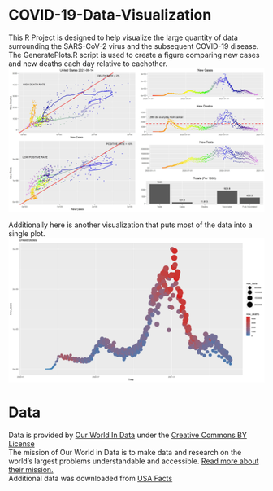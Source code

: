 # COVID-19-Data-Visualization
This R Project is designed to help visualize the large quantity of data surrounding the SARS-CoV-2 virus and the subsequent COVID-19 disease.  
The GeneratePlots.R script is used to create a figure comparing new cases and new deaths each day relative to eachother.
![USA Graph](https://github.com/joey-kilgore/COVID-19-Data-Visualization/blob/master/United%20States_2021-06-14.jpg)

Additionally here is another visualization that puts most of the data into a single plot.  
![USA Simple](https://github.com/joey-kilgore/COVID-19-Data-Visualization/blob/master/US_Simple.png)
# Data  
Data is provided by [Our World In Data](https://github.com/owid/covid-19-data/tree/master/public/data) under the [Creative Commons BY License](https://creativecommons.org/licenses/by/4.0/)  
The mission of Our World in Data is to make data and research on the world’s largest problems understandable and accessible. [Read more about their mission.](https://ourworldindata.org/about)  
Additional data was downloaded from [USA Facts](https://usafacts.org/issues/coronavirus/)
